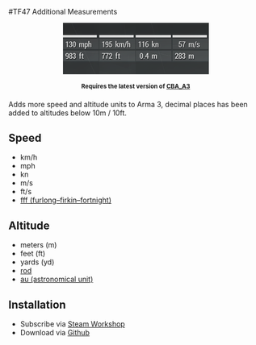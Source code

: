 #TF47 Additional Measurements
<p align="center">
    <img src="https://raw.githubusercontent.com/BrettMayson/A3AdditionalMeasurements/master/logo.png">
</p>
<p align="center"><sup><strong>Requires the latest version of <a href="https://github.com/CBATeam/CBA_A3/releases/latest">CBA_A3</a></strong></sup></p>

Adds more speed and altitude units to Arma 3, decimal places has been added to altitudes below 10m / 10ft.

## Speed

* km/h
* mph
* kn
* m/s
* ft/s
* [fff (furlong–firkin–fortnight)](https://en.wikipedia.org/wiki/FFF_system)

## Altitude

* meters (m)
* feet (ft)
* yards (yd)
* [rod](https://simple.wikipedia.org/wiki/Rod_(unit))
* [au (astronomical unit)](https://simple.wikipedia.org/wiki/Astronomical_unit)

## Installation

* Subscribe via [Steam Workshop](https://steamcommunity.com/sharedfiles/filedetails/?id=1942567517)
* Download via [Github](https://github.com/synixebrett/A3AdditionalUnits/releases)
